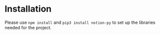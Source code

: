 # Installation
Please use `npm install` and `pip3 install notion-py` to set up the libraries needed for the project.
